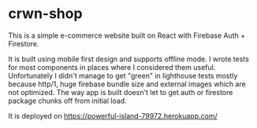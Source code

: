 # crwn-shop
This is a simple e-commerce website built on React with Firebase Auth + Firestore.

It is built using mobile first design and supports offline mode. I wrote tests for most components in places where I considered them useful.
Unfortunately I didn't manage to get "green" in lighthouse tests mostly because http/1, huge firebase bundle size and external images which are not optimized.
The way app is built doesn't let to get auth or firestore package chunks off from initial load.

It is deployed on https://powerful-island-79972.herokuapp.com/

